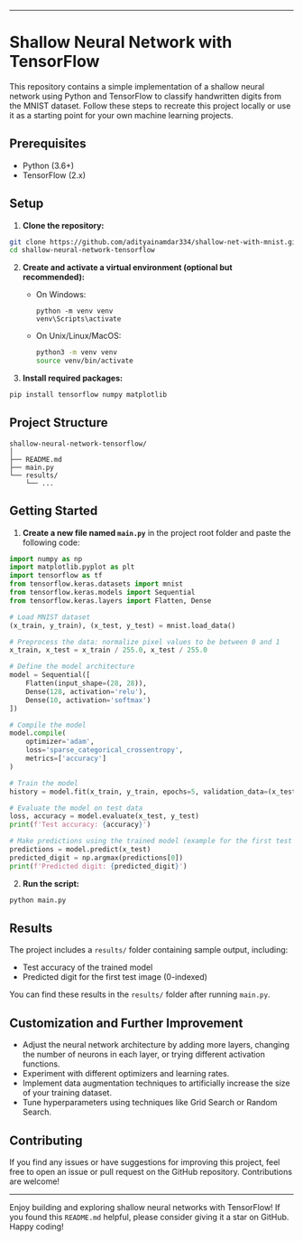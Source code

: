  
---

# Shallow Neural Network with TensorFlow

This repository contains a simple implementation of a shallow neural network using Python and TensorFlow to classify handwritten digits from the MNIST dataset. Follow these steps to recreate this project locally or use it as a starting point for your own machine learning projects.

## Prerequisites

- Python (3.6+)
- TensorFlow (2.x)

## Setup

1. **Clone the repository:**

```bash
git clone https://github.com/adityainamdar334/shallow-net-with-mnist.git
cd shallow-neural-network-tensorflow
```

2. **Create and activate a virtual environment (optional but recommended):**

   - On Windows:
     ```
     python -m venv venv
     venv\Scripts\activate
     ```
   - On Unix/Linux/MacOS:
     ```bash
     python3 -m venv venv
     source venv/bin/activate
     ```

3. **Install required packages:**

```bash
pip install tensorflow numpy matplotlib
```

## Project Structure

```
shallow-neural-network-tensorflow/
│
├── README.md
├── main.py
└── results/
    └── ...
```

## Getting Started

1. **Create a new file named `main.py`** in the project root folder and paste the following code:

```python
import numpy as np
import matplotlib.pyplot as plt
import tensorflow as tf
from tensorflow.keras.datasets import mnist
from tensorflow.keras.models import Sequential
from tensorflow.keras.layers import Flatten, Dense

# Load MNIST dataset
(x_train, y_train), (x_test, y_test) = mnist.load_data()

# Preprocess the data: normalize pixel values to be between 0 and 1
x_train, x_test = x_train / 255.0, x_test / 255.0

# Define the model architecture
model = Sequential([
    Flatten(input_shape=(28, 28)),
    Dense(128, activation='relu'),
    Dense(10, activation='softmax')
])

# Compile the model
model.compile(
    optimizer='adam',
    loss='sparse_categorical_crossentropy',
    metrics=['accuracy']
)

# Train the model
history = model.fit(x_train, y_train, epochs=5, validation_data=(x_test, y_test))

# Evaluate the model on test data
loss, accuracy = model.evaluate(x_test, y_test)
print(f'Test accuracy: {accuracy}')

# Make predictions using the trained model (example for the first test image)
predictions = model.predict(x_test)
predicted_digit = np.argmax(predictions[0])
print(f'Predicted digit: {predicted_digit}')
```

2. **Run the script:**

```bash
python main.py
```

## Results

The project includes a `results/` folder containing sample output, including:

- Test accuracy of the trained model
- Predicted digit for the first test image (0-indexed)

You can find these results in the `results/` folder after running `main.py`.

## Customization and Further Improvement

- Adjust the neural network architecture by adding more layers, changing the number of neurons in each layer, or trying different activation functions.
- Experiment with different optimizers and learning rates.
- Implement data augmentation techniques to artificially increase the size of your training dataset.
- Tune hyperparameters using techniques like Grid Search or Random Search.

## Contributing

If you find any issues or have suggestions for improving this project, feel free to open an issue or pull request on the GitHub repository. Contributions are welcome!

---

Enjoy building and exploring shallow neural networks with TensorFlow! If you found this `README.md` helpful, please consider giving it a star on GitHub. Happy coding!
